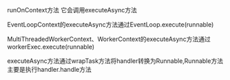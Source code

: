 runOnContext方法
它会调用executeAsync方法

EventLoopContext的executeAsync方法通过EventLoop.execute(runnable)

MultiThreadedWorkerContext、WorkerContext的executeAsync方法通过workerExec.execute(runnable)

executeAsync方法通过wrapTask方法将handler转换为Runnable,Runnable方法主要是执行handler.handle方法
